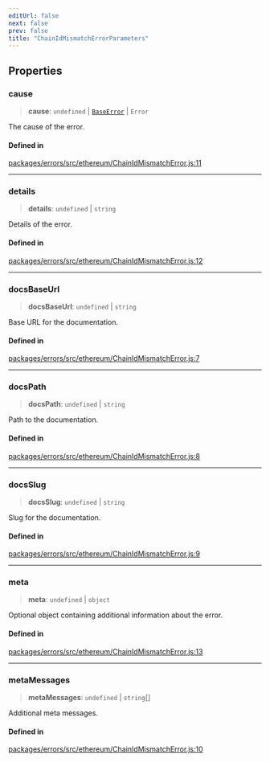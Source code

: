 ```yaml
---
editUrl: false
next: false
prev: false
title: "ChainIdMismatchErrorParameters"
---
```


## Properties

### cause

> **cause**: `undefined` \| [`BaseError`](/reference/tevm/errors/classes/baseerror/) \| `Error`

The cause of the error.

#### Defined in

[packages/errors/src/ethereum/ChainIdMismatchError.js:11](https://github.com/qbzzt/tevm-monorepo/blob/main/packages/errors/src/ethereum/ChainIdMismatchError.js#L11)

***

### details

> **details**: `undefined` \| `string`

Details of the error.

#### Defined in

[packages/errors/src/ethereum/ChainIdMismatchError.js:12](https://github.com/qbzzt/tevm-monorepo/blob/main/packages/errors/src/ethereum/ChainIdMismatchError.js#L12)

***

### docsBaseUrl

> **docsBaseUrl**: `undefined` \| `string`

Base URL for the documentation.

#### Defined in

[packages/errors/src/ethereum/ChainIdMismatchError.js:7](https://github.com/qbzzt/tevm-monorepo/blob/main/packages/errors/src/ethereum/ChainIdMismatchError.js#L7)

***

### docsPath

> **docsPath**: `undefined` \| `string`

Path to the documentation.

#### Defined in

[packages/errors/src/ethereum/ChainIdMismatchError.js:8](https://github.com/qbzzt/tevm-monorepo/blob/main/packages/errors/src/ethereum/ChainIdMismatchError.js#L8)

***

### docsSlug

> **docsSlug**: `undefined` \| `string`

Slug for the documentation.

#### Defined in

[packages/errors/src/ethereum/ChainIdMismatchError.js:9](https://github.com/qbzzt/tevm-monorepo/blob/main/packages/errors/src/ethereum/ChainIdMismatchError.js#L9)

***

### meta

> **meta**: `undefined` \| `object`

Optional object containing additional information about the error.

#### Defined in

[packages/errors/src/ethereum/ChainIdMismatchError.js:13](https://github.com/qbzzt/tevm-monorepo/blob/main/packages/errors/src/ethereum/ChainIdMismatchError.js#L13)

***

### metaMessages

> **metaMessages**: `undefined` \| `string`[]

Additional meta messages.

#### Defined in

[packages/errors/src/ethereum/ChainIdMismatchError.js:10](https://github.com/qbzzt/tevm-monorepo/blob/main/packages/errors/src/ethereum/ChainIdMismatchError.js#L10)
